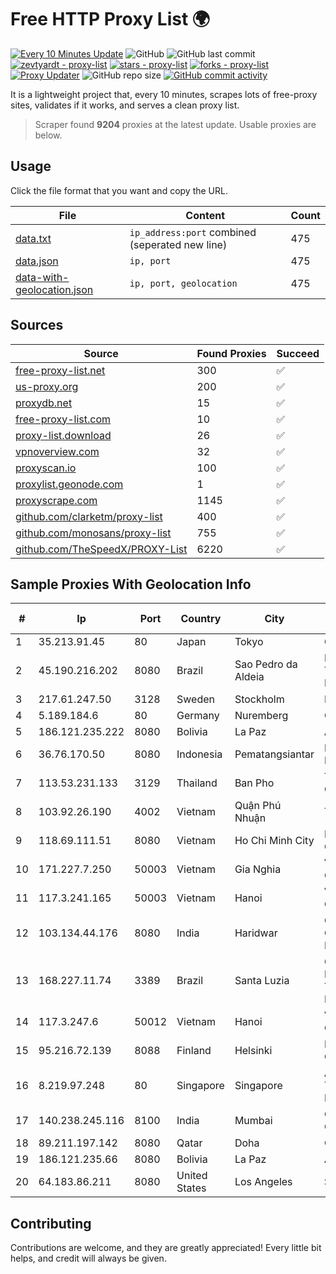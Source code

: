 
# Free HTTP Proxy List 🌍

[![Every 10 Minutes Update](https://github.com/mertguvencli/http-proxy-list/actions/workflows/main.yml/badge.svg?branch=main)](https://github.com/mertguvencli/http-proxy-list/actions/workflows/main.yml)
![GitHub](https://img.shields.io/github/license/mertguvencli/http-proxy-list)
![GitHub last commit](https://img.shields.io/github/last-commit/mertguvencli/http-proxy-list)
[![zevtyardt - proxy-list](https://img.shields.io/static/v1?label=zevtyardt&message=proxy-list&color=blue&logo=github)](https://github.com/zevtyardt/proxy-list "Go to GitHub repo")
[![stars - proxy-list](https://img.shields.io/github/stars/zevtyardt/proxy-list?style=social)](https://github.com/zevtyardt/proxy-list)
[![forks - proxy-list](https://img.shields.io/github/forks/zevtyardt/proxy-list?style=social)](https://github.com/zevtyardt/proxy-list)
[![Proxy Updater](https://github.com/zevtyardt/proxy-list/workflows/Proxy%20Updater/badge.svg)](https://github.com/zevtyardt/proxy-list/actions?query=workflow:"Proxy+Updater")
![GitHub repo size](https://img.shields.io/github/repo-size/zevtyardt/proxy-list)
[![GitHub commit activity](https://img.shields.io/github/commit-activity/m/zevtyardt/proxy-list?logo=commits)](https://github.com/zevtyardt/proxy-list/commits/main)

It is a lightweight project that, every 10 minutes, scrapes lots of free-proxy sites, validates if it works, and serves a clean proxy list.

> Scraper found **9204** proxies at the latest update. Usable proxies are below.

## Usage

Click the file format that you want and copy the URL.

|File|Content|Count|
|----|-------|-----|
|[data.txt](https://raw.githubusercontent.com/mertguvencli/http-proxy-list/main/proxy-list/data.txt)|`ip_address:port` combined (seperated new line)|475|
|[data.json](https://raw.githubusercontent.com/mertguvencli/http-proxy-list/main/proxy-list/data.json)|`ip, port`|475|
|[data-with-geolocation.json](https://raw.githubusercontent.com/mertguvencli/http-proxy-list/main/proxy-list/data-with-geolocation.json)|`ip, port, geolocation`|475|

## Sources

|Source|Found Proxies|Succeed|
|------|-------------|-------|
|[free-proxy-list.net](https://free-proxy-list.net)|300|✅|
|[us-proxy.org](https://www.us-proxy.org)|200|✅|
|[proxydb.net](http://proxydb.net)|15|✅|
|[free-proxy-list.com](https://free-proxy-list.com/?page=&port=&type%5B%5D=http&type%5B%5D=https&up_time=0&search=Search)|10|✅|
|[proxy-list.download](https://www.proxy-list.download/HTTP)|26|✅|
|[vpnoverview.com](https://vpnoverview.com/privacy/anonymous-browsing/free-proxy-servers)|32|✅|
|[proxyscan.io](https://www.proxyscan.io)|100|✅|
|[proxylist.geonode.com](https://proxylist.geonode.com/api/proxy-list?limit=300&page=1&sort_by=lastChecked&sort_type=desc&protocols=http,https)|1|✅|
|[proxyscrape.com](https://api.proxyscrape.com/v2/?request=displayproxies&protocol=http&timeout=10000&country=all&ssl=all&anonymity=all)|1145|✅|
|[github.com/clarketm/proxy-list](https://raw.githubusercontent.com/clarketm/proxy-list/master/proxy-list-raw.txt)|400|✅|
|[github.com/monosans/proxy-list](https://raw.githubusercontent.com/monosans/proxy-list/main/proxies/http.txt)|755|✅|
|[github.com/TheSpeedX/PROXY-List](https://raw.githubusercontent.com/TheSpeedX/PROXY-List/master/http.txt)|6220|✅|


## Sample Proxies With Geolocation Info

|#|Ip|Port|Country|City|Internet Service Provider|
|-|--|----|-------|----|-------------------------|
|1|35.213.91.45|80|Japan|Tokyo|Google LLC|
|2|45.190.216.202|8080|Brazil|Sao Pedro da Aldeia|Infolagos Telecomunicacoes Ltda ME|
|3|217.61.247.50|3128|Sweden|Stockholm|Elastx AB|
|4|5.189.184.6|80|Germany|Nuremberg|Contabo GmbH|
|5|186.121.235.222|8080|Bolivia|La Paz|AXS Bolivia S. A.|
|6|36.76.170.50|8080|Indonesia|Pematangsiantar|PT. TELKOM INDONESIA|
|7|113.53.231.133|3129|Thailand|Ban Pho|TOT Public Company Limited|
|8|103.92.26.190|4002|Vietnam|Quận Phú Nhuận|TLSOFT|
|9|118.69.111.51|8080|Vietnam|Ho Chi Minh City|FPT Telecom Company|
|10|171.227.7.250|50003|Vietnam|Gia Nghia|Viettel Corporation|
|11|117.3.241.165|50003|Vietnam|Hanoi|Viettel Corporation|
|12|103.134.44.176|8080|India|Haridwar|Countrylink Communiction Pvt Ltd|
|13|168.227.11.74|3389|Brazil|Santa Luzia|Companhia Itabirana Telecomunicações Ltda|
|14|117.3.247.6|50012|Vietnam|Hanoi|Viettel Corporation|
|15|95.216.72.139|8088|Finland|Helsinki|Hetzner Online GmbH|
|16|8.219.97.248|80|Singapore|Singapore|Alibaba (US) Technology Co., Ltd.|
|17|140.238.245.116|8100|India|Mumbai|Oracle Corporation|
|18|89.211.197.142|8080|Qatar|Doha|Ooredoo Q.S.C.|
|19|186.121.235.66|8080|Bolivia|La Paz|AXS Bolivia S. A.|
|20|64.183.86.211|8080|United States|Los Angeles|Spectrum|



## Contributing

Contributions are welcome, and they are greatly appreciated! Every
little bit helps, and credit will always be given.

